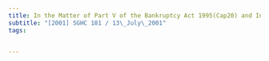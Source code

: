 ```yaml
---
title: In the Matter of Part V of the Bankruptcy Act 1995(Cap20) and In the Matter of an Application 
subtitle: "[2001] SGHC 181 / 13\_July\_2001"
tags:


---
```


